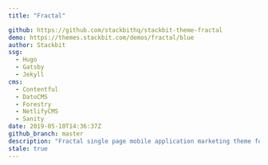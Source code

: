 ```yaml
---
title: "Fractal"

github: https://github.com/stackbithq/stackbit-theme-fractal
demo: https://themes.stackbit.com/demos/fractal/blue
author: Stackbit
ssg:
  - Hugo
  - Gatsby
  - Jekyll
cms:
  - Contentful
  - DatoCMS
  - Forestry
  - NetlifyCMS
  - Sanity
date: 2019-05-10T14:36:37Z
github_branch: master
description: "Fractal single page mobile application marketing theme for Stackbit"
stale: true
---
```

